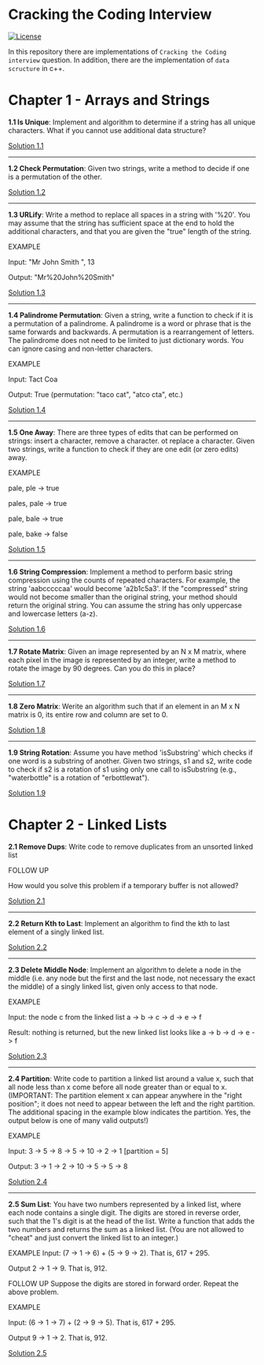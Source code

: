 # Cracking the Coding Interview


[![License](https://img.shields.io/badge/License-MIT-blue)](https://github.com/FedericoBruzzone/shimmer_effect_audio/edit/master/License)

In this repository there are implementations of `Cracking the Coding interview` question.
In addition, there are the implementation of `data scructure` in c++.

# Chapter 1 - Arrays and Strings


**1.1 Is Unique**: 
Implement and algorithm to determine if a string has all unique characters. What if you cannot use additional data structure?

[Solution 1.1](https://github.com/FedericoBruzzone/data_structure_CCI/blob/master/cracking_the_coding_interview/chapter_1/1.1_is_unique.cpp)

---

**1.2 Check Permutation**: 
Given two strings, write a method to decide if one is a permutation of the other.

[Solution 1.2](https://github.com/FedericoBruzzone/data_structure_CCI/blob/master/cracking_the_coding_interview/chapter_1/1.2_check_permutation.cpp)

---

**1.3 URLify**: 
Write a method to replace all spaces in a string with '%20'. You may assume that the string has sufficient space at the end to hold the additional characters, and that you are given the "true" length of the string. 

EXAMPLE

Input:   "Mr John Smith       ", 13

Output:  "Mr%20John%20Smith"

[Solution 1.3](https://github.com/FedericoBruzzone/data_structure_CCI/blob/master/cracking_the_coding_interview/chapter_1/1.3_URLify.cpp)

---

**1.4 Palindrome Permutation**: 
Given a string, write a function to check if it is a permutation of a palindrome. A palindrome is a word or phrase that is the same forwards and backwards. A permutation is a rearrangement of letters. The palindrome does not need to be limited to just dictionary words. You can ignore casing and non-letter characters.

EXAMPLE

Input:   Tact Coa

Output:  True (permutation: "taco cat", "atco cta", etc.)

[Solution 1.4](https://github.com/FedericoBruzzone/data_structure_CCI/blob/master/cracking_the_coding_interview/chapter_1/1.4_palindrome_permutation.cpp)

---

**1.5 One Away**: 
There are three types of edits that can be performed on strings: insert a character, remove a character. ot replace a character. Given two strings, write a function to check if they are one edit (or zero edits) away.

EXAMPLE

pale,  ple  -> true

pales, pale -> true

pale,  bale -> true

pale,  bake -> false

[Solution 1.5](https://github.com/FedericoBruzzone/data_structure_CCI/blob/master/cracking_the_coding_interview/chapter_1/1.5_one_away.cpp)

---

**1.6 String Compression**: 
Implement a method to perform basic string compression using the counts of repeated characters. For example, the string 'aabcccccaa' would become 'a2b1c5a3'. If the "compressed" string would not become smaller than the original string, your method should return the original string. You can assume the string has only uppercase and lowercase letters (a-z).

[Solution 1.6](https://github.com/FedericoBruzzone/data_structure_CCI/blob/master/cracking_the_coding_interview/chapter_1/1.6_string_compression.cpp)

---

**1.7 Rotate Matrix**: 
Given an image represented by an N x M matrix, where each pixel in the image is represented by an integer, write a method to rotate the image by 90 degrees. Can you do this in place?

[Solution 1.7](https://github.com/FedericoBruzzone/data_structure_CCI/blob/master/cracking_the_coding_interview/chapter_1/1.7_rotate_matrix.cpp)

---

**1.8 Zero Matrix**: 
Werite an algorithm such that if an element in an M x N matrix is 0, its entire row and column are set to 0.

[Solution 1.8](https://github.com/FedericoBruzzone/data_structure_CCI/blob/master/cracking_the_coding_interview/chapter_1/1.8_zero_matrix.cpp)

---

**1.9 String Rotation**:
Assume you have method 'isSubstring' which checks if one word is a substring of another. Given two strings, s1 and s2, write code to check if s2 is a rotation of s1 using only one call to isSubstring (e.g., "waterbottle" is a rotation of "erbottlewat").

[Solution 1.9](https://github.com/FedericoBruzzone/data_structure_CCI/blob/master/cracking_the_coding_interview/chapter_1/1.9_is_rotation.cpp)


# Chapter 2 - Linked Lists

**2.1 Remove Dups**:
Write code to remove duplicates from an unsorted linked list

FOLLOW UP

How would you solve this problem if a temporary buffer is not allowed?

[Solution 2.1](https://github.com/FedericoBruzzone/data_structure_CCI/blob/master/cracking_the_coding_interview/chapter_2/2.1_remove_dups.cpp)

---

**2.2 Return Kth to Last**:
Implement an algorithm to find the kth to last element of a singly linked list.

[Solution 2.2](https://github.com/FedericoBruzzone/data_structure_CCI/blob/master/cracking_the_coding_interview/chapter_2/2.2_return_kth_to_last.cpp)

---

**2.3 Delete Middle Node**:
Implement an algorithm to delete a node in the middle (i.e. any node but the first and the last node, not necessary the exact the middle) of a singly linked list, given only access to that node.

EXAMPLE

Input: the node c from the linked list a -> b -> c -> d -> e -> f

Result: nothing is returned, but the new linked list looks like a -> b -> d -> e -> f

[Solution 2.3](https://github.com/FedericoBruzzone/data_structure_CCI/blob/master/cracking_the_coding_interview/chapter_2/2.3_delete_middle_node.cpp)

--- 

**2.4 Partition**:
Write code to partition a linked list around a value x, such that all node less than x come before all node greater than or equal to x. (IMPORTANT: The partition element x can appear anywhere in the "right position"; it does not need to appear between the left and the right partition. The additional spacing in the example blow indicates the partition. Yes, the output below is one of many valid outputs!)

EXAMPLE

Input: 3 -> 5 -> 8 -> 5 -> 10 -> 2 -> 1 [partition = 5]

Output: 3 -> 1 -> 2    ->    10 -> 5 -> 5 -> 8

[Solution 2.4](https://github.com/FedericoBruzzone/data_structure_CCI/blob/master/cracking_the_coding_interview/chapter_2/2.4_partition.cpp)

--- 

**2.5 Sum List**:
You have two numbers represented by a linked list, where each node contains a single digit. The digits are stored in reverse order, such that the 1's digit is at the head of the list. Write a function that adds the two numbers and returns the sum as a linked list. (You are not allowed to "cheat" and just convert the linked list to an integer.)

EXAMPLE
Input: (7 -> 1 -> 6) + (5 -> 9 -> 2). That is, 617 + 295.

Output 2 -> 1 -> 9. That is, 912.

FOLLOW UP 
Suppose the digits are stored in forward order. Repeat the above problem.

EXAMPLE

Input: (6 -> 1 -> 7) + (2 -> 9 -> 5). That is, 617 + 295.

Output 9 -> 1 -> 2. That is, 912.

[Solution 2.5](https://github.com/FedericoBruzzone/data_structure_CCI/blob/master/cracking_the_coding_interview/chapter_2/2.5_sum_list.cpp)
